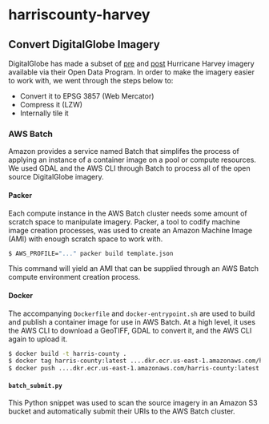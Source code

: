 # harriscounty-harvey

## Convert DigitalGlobe Imagery

DigitalGlobe has made a subset of [pre](https://www.digitalglobe.com/opendata/hurricane-harvey/pre-event) and [post](https://www.digitalglobe.com/opendata/hurricane-harvey/post-event) Hurricane Harvey imagery available via their Open Data Program. In order to make the imagery easier to work with, we went through the steps below to:

- Convert it to EPSG 3857 (Web Mercator)
- Compress it (LZW)
- Internally tile it

### AWS Batch

Amazon provides a service named Batch that simplifes the process of applying an instance of a container image on a pool or compute resources. We used GDAL and the AWS CLI through Batch to process all of the open source DigitalGlobe imagery.

#### Packer

Each compute instance in the AWS Batch cluster needs some amount of scratch space to manipulate imagery. Packer, a tool to codify machine image creation processes, was used to create an Amazon Machine Image (AMI) with enough scratch space to work with.

```bash
$ AWS_PROFILE="..." packer build template.json
```

This command will yield an AMI that can be supplied through an AWS Batch compute environment creation process.

#### Docker

The accompanying `Dockerfile` and `docker-entrypoint.sh` are used to build and publish a container image for use in AWS Batch. At a high level, it uses the AWS CLI to download a GeoTIFF, GDAL to convert it, and the AWS CLI again to upload it.

```bash
$ docker build -t harris-county .
$ docker tag harris-county:latest ....dkr.ecr.us-east-1.amazonaws.com/harris-county:latest
$ docker push ....dkr.ecr.us-east-1.amazonaws.com/harris-county:latest
```

#### `batch_submit.py`

This Python snippet was used to scan the source imagery in an Amazon S3 bucket and automatically submit their URIs to the AWS Batch cluster.
